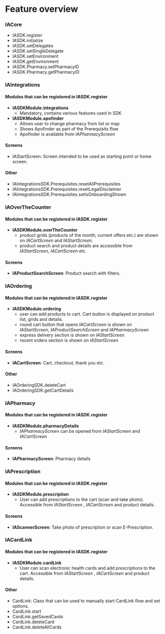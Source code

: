# Feature overview

### IACore
- IASDK.register
- IASDK.initialize
- IASDK.setDelegates
- IASDK.setSingleDelegate
- IASDK.setEnvironment
- IASDK.getEnvironment
- IASDK.Pharmacy.setPharmacyID
- IASDK.Pharmacy.getPharmacyID

### IAIntegrations
#### Modules that can be registered in IASDK.register
- **IASDKModule.integrations**
  - Mandatory, contains various features used in SDK
- **IASDKModule.apofinder**
  - Allows user to change pharmacy from list or map
  - Shows Apofinder as part of the Prerequisits flow
  - Apofinder is available from *IAPharmacyScreen*

#### Screens
- IAStartScreen: Screen intended to be used as starting point or home screen. 

#### Other
- IAIntegrationsSDK.Prerequisites.resetAllPrerequisites
- IAIntegrationsSDK.Prerequisites.resetLegalDisclaimer
- IAIntegrationsSDK.Prerequisites.setIsOnboardingShown

### IAOverTheCounter
#### Modules that can be registered in IASDK.register
- **IASDKModule.overTheCounter**
  - product grids (products of the month, current offers etc.) are shown on *IACartScreen* and *IAStartScreen*.
  - product search and product details are accessible from *IAStartScreen*, *IACartScreen* etc.

#### Screens
- **IAProductSearchScreen**: Product search with filters.

### IAOrdering
#### Modules that can be registered in IASDK.register
- **IASDKModule.ordering**
  - user can add products to cart. Cart button is displayed on product list, grids and details.
  - round cart button that opens *IACartScreen* is shown on *IAStartScreen*,  *IAProductSearchScreen* and *IAPharmacyScreen*
  - express delivery section is shown on *IAStartScreen*
  - recent orders section is shown on *IAStartScreen*

#### Screens
- **IACartScreen**: Cart, checkout, thank you etc.

#### Other
- IAOrderingSDK.deleteCart
- IAOrderingSDK.getCartDetails

### IAPharmacy
#### Modules that can be registered in IASDK.register
- **IASDKModule.pharmacyDetails**
  - *IAPharmacyScreen* can be opened from *IAStartScreen* and *IACartScreen*

#### Screens
- **IAPharmacyScreen**: Pharmacy details

### IAPrescription
#### Modules that can be registered in IASDK.register
- **IASDKModule.prescription**
  - User can add prescriptions to the cart (scan and take photo). Accessible from *IAStartScreen* , *IACartScreen* and product details.

#### Screens
- **IAScannerScreen**: Take photo of prescription or scan E-Prescription.

### IACardLink
#### Modules that can be registered in IASDK.register
- **IASDKModule.cardLink**
  - User can scan electronic health cards and add prescriptions to the cart. Accessible from *IAStartScreen* , *IACartScreen* and product details.

#### Other
  - CardLink: Class that can be used to manually start CardLink flow and set options.
  - CardLink.start
  - CardLink.getSavedCards
  - CardLink.deleteCard
  - CardLink.deleteAllCards


